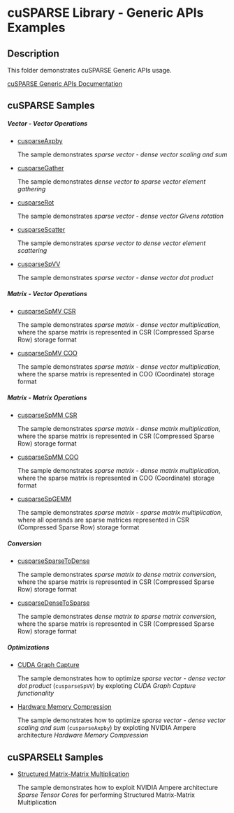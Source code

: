 # cuSPARSE Library - Generic APIs Examples

## Description

This folder demonstrates cuSPARSE Generic APIs usage.

[cuSPARSE Generic APIs Documentation](https://docs.nvidia.com/cuda/cusparse/index.html#cusparse-generic-api-reference)

## cuSPARSE Samples

##### Vector - Vector Operations

* [cusparseAxpby](axpby/)

    The sample demonstrates *sparse vector - dense vector scaling and sum*

* [cusparseGather](gather/)

    The sample demonstrates *dense vector to sparse vector element gathering*

* [cusparseRot](rot/)

    The sample demonstrates *sparse vector - dense vector Givens rotation*

* [cusparseScatter](scatter/)

    The sample demonstrates *sparse vector to dense vector element scattering*

* [cusparseSpVV](spvv/)

    The sample demonstrates *sparse vector - dense vector dot product*

##### Matrix - Vector Operations

* [cusparseSpMV CSR](spmm_csr/)

    The sample demonstrates *sparse matrix - dense vector multiplication*, where the sparse matrix is represented in CSR (Compressed Sparse Row) storage format

* [cusparseSpMV COO](spmv_coo/)

    The sample demonstrates *sparse matrix - dense vector multiplication*, where the sparse matrix is represented in COO (Coordinate) storage format

##### Matrix - Matrix Operations

* [cusparseSpMM CSR](spmm_csr/)

    The sample demonstrates *sparse matrix - dense matrix multiplication*, where the sparse matrix is represented in CSR (Compressed Sparse Row) storage format

* [cusparseSpMM COO](spmm_coo/)

    The sample demonstrates *sparse matrix - dense matrix multiplication*, where the sparse matrix is represented in COO (Coordinate) storage format

* [cusparseSpGEMM](spgemm/)

    The sample demonstrates *sparse matrix - sparse matrix multiplication*, where all operands are sparse matrices represented in CSR (Compressed Sparse Row) storage format

##### Conversion

* [cusparseSparseToDense](sparse2dense/)

    The sample demonstrates *sparse matrix to dense matrix conversion*, where the sparse matrix is represented in CSR (Compressed Sparse Row) storage format

* [cusparseDenseToSparse](dense2sparse/)

    The sample demonstrates *dense matrix to sparse matrix conversion*, where the sparse matrix is represented in CSR (Compressed Sparse Row) storage format

##### Optimizations

* [CUDA Graph Capture](graph_capture/)

    The sample demonstrates how to optimize *sparse vector - dense vector dot product* (`cusparseSpVV`) by exploting *CUDA Graph Capture functionality*

* [Hardware Memory Compression](compression/)

    The sample demonstrates how to optimize *sparse vector - dense vector scaling and sum* (`cusparseAxpby`) by exploting NVIDIA Ampere architecture *Hardware Memory Compression*

## cuSPARSELt Samples

* [Structured Matrix-Matrix Multiplication](spmma/)

    The sample demonstrates how to exploit NVIDIA Ampere architecture *Sparse Tensor Cores* for performing Structured Matrix-Matrix Multiplication
